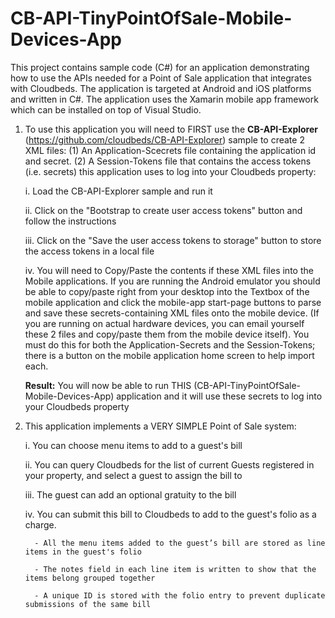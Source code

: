 # CB-API-TinyPointOfSale-Mobile-Devices-App
This project contains sample code (C#) for an application demonstrating how to use the APIs needed for a Point of Sale application that integrates with Cloudbeds. The application is targeted at Android and iOS platforms and written in C#. The application uses the Xamarin mobile app framework which can be installed on top of Visual Studio.

1. To use this application you will need to FIRST use the **CB-API-Explorer** (https://github.com/cloudbeds/CB-API-Explorer) sample to create 2 XML files: (1) An Application-Scecrets file containing the application id and secret.  (2) A Session-Tokens file that contains the access tokens (i.e. secrets) this application uses to log into your Cloudbeds property:

    i. Load the CB-API-Explorer sample and run it
    
    ii. Click on the "Bootstrap to create user access tokens" button and follow the instructions
    
    iii. Click on the "Save the user access tokens to storage" button to store the access tokens in a local file
    
    iv. You will need to Copy/Paste the contents if these XML files into the Mobile applications. If you are running the Android emulator you should be able to copy/paste right from your desktop into the Textbox of the mobile application and click the mobile-app start-page buttons to parse and save these secrets-containing XML files onto the mobile device.  (If you are running on actual hardware devices, you can email yourself these 2 files and copy/paste them from the mobile device itself). You must do this for both the Application-Secrets and the Session-Tokens; there is a button on the mobile application home screen to help import each. 
    
    **Result:** You will now be able to run THIS (CB-API-TinyPointOfSale-Mobile-Devices-App) application and it will use these secrets to log into your Cloudbeds property
   


2. This application implements a VERY SIMPLE Point of Sale system:

     i. You can choose menu items to add to a guest's bill
     
     ii. You can query Cloudbeds for the list of current Guests registered in your property, and select a guest to assign the bill to
     
     iii. The guest can add an optional gratuity to the bill
     
     iv. You can submit this bill to Cloudbeds to add to the guest's folio as a charge.
     
         - All the menu items added to the guest’s bill are stored as line items in the guest's folio
         
         - The notes field in each line item is written to show that the items belong grouped together
         
         - A unique ID is stored with the folio entry to prevent duplicate submissions of the same bill
         
       
